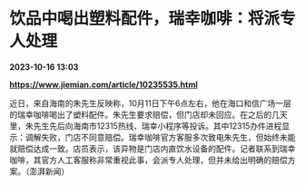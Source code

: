 # 饮品中喝出塑料配件，瑞幸咖啡：将派专人处理

**2023-10-16 13:03**

**https://www.jiemian.com/article/10235535.html**

近日，来自海南的朱先生反映称，10月11日下午6点左右，他在海口和信广场一层的瑞幸咖啡喝出了塑料配件。朱先生要求赔偿，但门店却未回应。在之后的几天里，朱先生先后向海南市12315热线、瑞幸小程序等投诉。其中12315办件进程显示：调解失败，门店不同意赔偿。瑞幸咖啡官方客服多次致电朱先生，但始终未能就赔偿达成一致。店员表示，该异物是门店内直饮水设备的配件。记者联系到瑞幸咖啡，其官方人工客服称非常重视此事，会派专人处理，但并未给出明确的赔偿方案。（澎湃新闻）